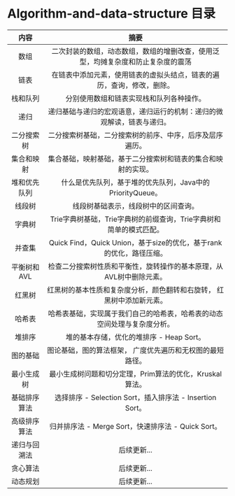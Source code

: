 # Algorithm-and-data-structure 目录

|内容| 摘要 | 	
|:--:|:--:|
|数组 |二次封装的数组，动态数组，数组的增删改查，使用泛型，均摊复杂度和防止复杂度的震荡|
|链表 |在链表中添加元素，使用链表的虚拟头结点，链表的遍历，查询，修改，删除。 |
|栈和队列|分别使用数组和链表实现栈和队列各种操作。|
|递归| 递归基础与递归的宏观语意，递归运行的机制：递归的微观解读，链表与递归。 |
|二分搜索树 |二分搜索树基础，二分搜索树的前序、中序，后序及层序遍历。|
|集合和映射| 集合基础，映射基础，基于二分搜索树和链表的集合和映射的实现。|
|堆和优先队列 |什么是优先队列，基于堆的优先队列，Java中的PriorityQueue。|
|线段树 | 线段树基础表示，线段树中的区间查询。 |
|字典树| Trie字典树基础，Trie字典树的前缀查询，Trie字典树和简单的模式匹配。|
|并查集 | Quick Find，Quick Union，基于size的优化，基于rank的优化，路径压缩。 |
|平衡树和AVL | 检查二分搜索树性质和平衡性，旋转操作的基本原理，从AVL树中删除元素。 |
|红黑树|红黑树的基本性质和复杂度分析，颜色翻转和右旋转， 红黑树中添加新元素。|
|哈希表 |哈希表基础，实现属于我们自己的哈希表，哈希表的动态空间处理与复杂度分析。|
|堆排序| 堆的基本存储，优化的堆排序 - Heap Sort。|
|图的基础|图论基础，图的算法框架， 广度优先遍历和无权图的最短路径。 |
|最小生成树| 最小生成树问题和切分定理，Prim算法的优化，Kruskal算法。 |
|基础排序算法|选择排序 - Selection Sort，插入排序法 - Insertion Sort。 |
|高级排序算法|  归并排序法 - Merge Sort，快速排序法 - Quick Sort。 |
|递归与回溯法| 后续更新...|
|贪心算法| 后续更新... |
|动态规划| 后续更新... |
